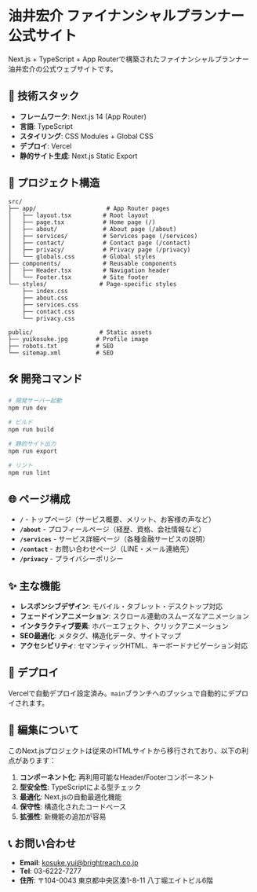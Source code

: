 # 油井宏介 ファイナンシャルプランナー公式サイト

Next.js + TypeScript + App Routerで構築されたファイナンシャルプランナー油井宏介の公式ウェブサイトです。

## 🚀 技術スタック

- **フレームワーク**: Next.js 14 (App Router)
- **言語**: TypeScript
- **スタイリング**: CSS Modules + Global CSS
- **デプロイ**: Vercel
- **静的サイト生成**: Next.js Static Export

## 📁 プロジェクト構造

```
src/
├── app/                    # App Router pages
│   ├── layout.tsx         # Root layout
│   ├── page.tsx           # Home page (/)
│   ├── about/             # About page (/about)
│   ├── services/          # Services page (/services)
│   ├── contact/           # Contact page (/contact)
│   ├── privacy/           # Privacy page (/privacy)
│   └── globals.css        # Global styles
├── components/            # Reusable components
│   ├── Header.tsx         # Navigation header
│   └── Footer.tsx         # Site footer
└── styles/               # Page-specific styles
    ├── index.css
    ├── about.css
    ├── services.css
    ├── contact.css
    └── privacy.css

public/                   # Static assets
├── yuikosuke.jpg        # Profile image
├── robots.txt           # SEO
└── sitemap.xml          # SEO
```

## 🛠️ 開発コマンド

```bash
# 開発サーバー起動
npm run dev

# ビルド
npm run build

# 静的サイト出力
npm run export

# リント
npm run lint
```

## 🌐 ページ構成

- **`/`** - トップページ（サービス概要、メリット、お客様の声など）
- **`/about`** - プロフィールページ（経歴、資格、会社情報など）
- **`/services`** - サービス詳細ページ（各種金融サービスの説明）
- **`/contact`** - お問い合わせページ（LINE・メール連絡先）
- **`/privacy`** - プライバシーポリシー

## ✨ 主な機能

- **レスポンシブデザイン**: モバイル・タブレット・デスクトップ対応
- **フェードインアニメーション**: スクロール連動のスムーズなアニメーション
- **インタラクティブ要素**: ホバーエフェクト、クリックアニメーション
- **SEO最適化**: メタタグ、構造化データ、サイトマップ
- **アクセシビリティ**: セマンティックHTML、キーボードナビゲーション対応

## 🚀 デプロイ

Vercelで自動デプロイ設定済み。`main`ブランチへのプッシュで自動的にデプロイされます。

## 📝 編集について

このNext.jsプロジェクトは従来のHTMLサイトから移行されており、以下の利点があります：

1. **コンポーネント化**: 再利用可能なHeader/Footerコンポーネント
2. **型安全性**: TypeScriptによる型チェック
3. **最適化**: Next.jsの自動最適化機能
4. **保守性**: 構造化されたコードベース
5. **拡張性**: 新機能の追加が容易

## 📞 お問い合わせ

- **Email**: kosuke.yui@brightreach.co.jp
- **Tel**: 03-6222-7277
- **住所**: 〒104-0043 東京都中央区湊1-8-11 八丁堀エイトビル6階
